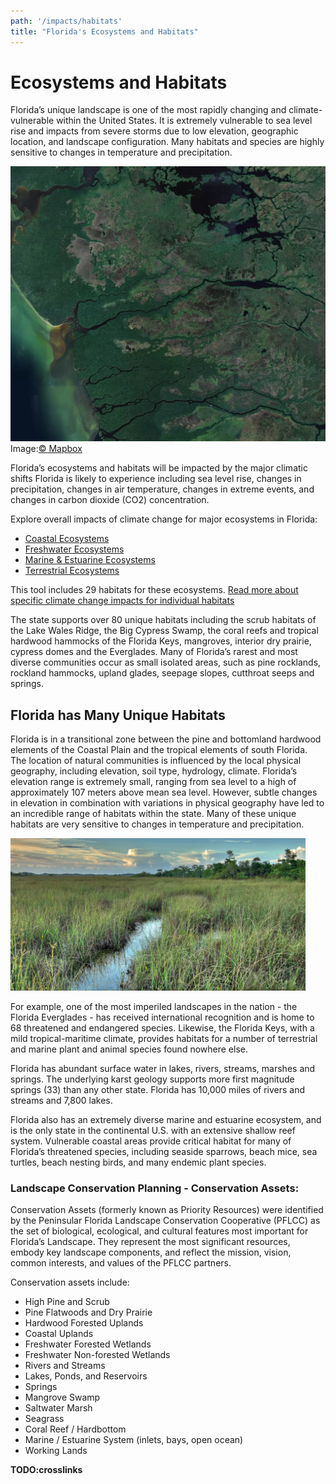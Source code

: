 ```yaml
---
path: '/impacts/habitats'
title: "Florida's Ecosystems and Habitats"
---
```


# Ecosystems and Habitats

Florida’s unique landscape is one of the most rapidly changing and climate-vulnerable within the United States. It is extremely vulnerable to sea level rise and impacts from severe storms due to low elevation, geographic location, and landscape configuration. Many habitats and species are highly sensitive to changes in temperature and precipitation.

<!-- https://api.mapbox.com/styles/v1/mapbox/satellite-v9.html?title=true&access_token=pk.eyJ1IjoibWFwYm94IiwiYSI6ImNpejY4M29iazA2Z2gycXA4N2pmbDZmangifQ.-g_vE53SD2WrJ6tFX7QHmA#8.56/25.5513/-81.4365 -->
<img src="s-florida-satellite.jpg" alt="South Florida satellite image" />
<figcaption>Image:<a href="https://www.mapbox.com/about/maps/">© Mapbox</a></figcaption>

Florida’s ecosystems and habitats will be impacted by the major climatic shifts Florida is likely to experience including sea level rise, changes in precipitation, changes in air temperature, changes in extreme events, and changes in carbon dioxide (CO2) concentration.

Explore overall impacts of climate change for major ecosystems in Florida:

- [Coastal Ecosystems](/impacts/habitats/coastal)
- [Freshwater Ecosystems](/impacts/habitats/freshwater)
- [Marine & Estuarine Ecosystems](/impacts/habitats/coastal)
- [Terrestrial Ecosystems](/impacts/habitats/terrestrial)

This tool includes 29 habitats for these ecosystems. [Read more about specific climate change impacts for individual habitats](/habitats)

The state supports over 80 unique habitats including the scrub habitats of the Lake Wales Ridge, the Big Cypress Swamp, the coral reefs and tropical hardwood hammocks of the Florida Keys, mangroves, interior dry prairie, cypress domes and the Everglades. Many of Florida’s rarest and most diverse communities occur as small isolated areas, such as pine rocklands, rockland hammocks, upland glades, seepage slopes, cutthroat seeps and springs.

<div class="clear" />

## Florida has Many Unique Habitats

Florida is in a transitional zone between the pine and bottomland hardwood elements of the Coastal Plain and the tropical elements of south Florida. The location of natural communities is influenced by the local physical geography, including elevation, soil type, hydrology, climate. Florida’s elevation range is extremely small, ranging from sea level to a high of approximately 107 meters above mean sea level. However, subtle changes in elevation in combination with variations in physical geography have led to an incredible range of habitats within the state. Many of these unique habitats are very sensitive to changes in temperature and precipitation.

<div class="float-right thumbnail-large" style="margin-right: 2rem;">
<!-- https://www.flickr.com/photos/evergladesnps/42295786392/ -->
<img src="42295786392_67dfacdbf7_k.jpg" alt="Sawgrass Prairie, Everglades National Park. Photo: G. Gardner (NPS)." />
</div>

For example, one of the most imperiled landscapes in the nation - the Florida Everglades - has received international recognition and is home to 68 threatened and endangered species. Likewise, the Florida Keys, with a mild tropical-maritime climate, provides habitats for a number of terrestrial and marine plant and animal species found nowhere else.

Florida has abundant surface water in lakes, rivers, streams, marshes and springs. The underlying karst geology supports more first magnitude springs (33) than any other state. Florida has 10,000 miles of rivers and streams and 7,800 lakes.

Florida also has an extremely diverse marine and estuarine ecosystem, and is the only state in the continental U.S. with an extensive shallow reef system. Vulnerable coastal areas provide critical habitat for many of Florida’s threatened species, including seaside sparrows, beach mice, sea turtles, beach nesting birds, and many endemic plant species.

<!-- https://www.flickr.com/photos/evergladesnps/42295786392/ -->

<!-- ![Sawgrass Prairie photo](42295786392_67dfacdbf7_k.jpg 'Sawgrass Prairie, Everglades National Park. Photo: G. Gardner (NPS).') -->

### Landscape Conservation Planning - Conservation Assets:

Conservation Assets (formerly known as Priority Resources) were identified by the Peninsular Florida Landscape Conservation Cooperative (PFLCC) as the set of biological, ecological, and cultural features most important for Florida’s Landscape. They represent the most significant resources, embody key landscape components, and reflect the mission, vision, common interests, and values of the PFLCC partners.

Conservation assets include:

- High Pine and Scrub
- Pine Flatwoods and Dry Prairie
- Hardwood Forested Uplands
- Coastal Uplands
- Freshwater Forested Wetlands
- Freshwater Non-forested Wetlands
- Rivers and Streams
- Lakes, Ponds, and Reservoirs
- Springs
- Mangrove Swamp
- Saltwater Marsh
- Seagrass
- Coral Reef / Hardbottom
- Marine / Estuarine System (inlets, bays, open ocean)
- Working Lands

**TODO:crosslinks**
